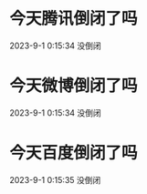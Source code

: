 # 今天腾讯倒闭了吗

2023-9-1 0:15:34 没倒闭

# 今天微博倒闭了吗

2023-9-1 0:15:34 没倒闭

# 今天百度倒闭了吗

2023-9-1 0:15:35 没倒闭

